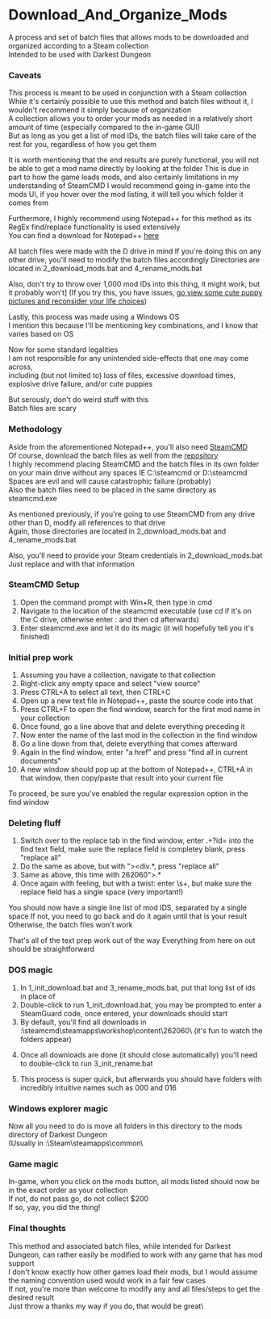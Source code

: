 # Download_And_Organize_Mods
A process and set of batch files that allows mods to be downloaded and organized according to a Steam collection\
Intended to be used with Darkest Dungeon


### Caveats
This process is meant to be used in conjunction with a Steam collection\
While it's certainly possible to use this method and batch files without it, I wouldn't recommend it simply because of organization\
A collection allows you to order your mods as needed in a relatively short amount of time (especially compared to the in-game GUI)\
But as long as you get a list of mod IDs, the batch files will take care of the rest for you, regardless of how you get them

It is worth mentioning that the end results are purely functional, you will not be able to get a mod name directly by looking at the folder
This is due in part to how the game loads mods, and also certainly limitations in my understanding of SteamCMD
I would recommend going in-game into the mods UI, if you hover over the mod listing, it will tell you which folder it comes from

Furthermore, I highly recommend using Notepad++ for this method as its RegEx find/replace functionality is used extensively\
You can find a download for Notepad++ [here](https://notepad-plus-plus.org/download/v7.7.html)

All batch files were made with the D drive in mind
If you're doing this on any other drive, you'll need to modify the batch files accordingly
Directories are located in 2_download_mods.bat and 4_rename_mods.bat

Also, don't try to throw over 1,000 mod IDs into this thing, it might work, but it probably won't]
(If you try this, you have issues, [go view some cute puppy pictures and reconsider your life choices](https://www.google.com/search?hl=en&tbm=isch&source=hp&biw=1097&bih=554&ei=q5b-XImEMaW2ggfBhqnwBA&q=cute+puppies&oq=cute+puppies&gs_l=img.3..0l10.1238.2824..3013...0.0..0.457.4259.4-10......0....1..gws-wiz-img.....0.ioYWSAoIT_A))

Lastly, this process was made using a Windows OS\
I mention this because I'll be mentioning key combinations, and I know that varies based on OS

Now for some standard legalities\
I am not responsible for any unintended side-effects that one may come across, \
including (but not limited to) loss of files, excessive download times, explosive drive failure, and/or cute puppies

But serously, don't do weird stuff with this\
Batch files are scary


### Methodology
Aside from the aforementioned Notepad++, you'll also need [SteamCMD](https://developer.valvesoftware.com/wiki/SteamCMD#Windows)\
Of course, download the batch files as well from the [repository](https://github.com/Hypocrita20XX/Download_And_Organize_Mods)\
I highly recommend placing SteamCMD and the batch files in its own folder on your main drive without any spaces
IE C:\steamcmd or D:\steamcmd\
Spaces are evil and will cause catastrophic failure (probably)\
Also the batch files need to be placed in the same directory as steamcmd.exe

As mentioned previously, if you're going to use SteamCMD from any drive other than D, modify all references to that drive\
Again, those directories are located in 2_download_mods.bat and 4_rename_mods.bat

Also, you'll need to provide your Steam credentials in 2_download_mods.bat\
Just replace <USERNAME> and <PASSWORD> with that information

### SteamCMD Setup
1. Open the command prompt with Win+R, then type in cmd
2. Navigate to the location of the steamcmd executable (use cd <directory> if it's on the C drive, otherwise enter <drive>: and then cd <directory> afterwards)
3. Enter steamcmd.exe and let it do its magic (it will hopefully tell you it's finished)

### Initial prep work
1.  Assuming you have a collection, navigate to that collection
2.  Right-click any empty space and select "view source"
3.  Press CTRL+A to select all text, then CTRL+C
4.  Open up a new text file in Notepad++, paste the source code into that
5.  Press CTRL+F to open the find window, search for the first mod name in your collection
6.  Once found, go a line above that and delete everything preceding it
7.  Now enter the name of the last mod in the collection in the find window
8.  Go a line down from that, delete everything that comes afterward
9.  Again in the find window, enter "a href" and press "find all in current documents"
10. A new window should pop up at the bottom of Notepad++, CTRL+A in that window, then copy/paste that result into your current file

To proceed, be sure you've enabled the regular expression option in the find window

### Deleting fluff
1. Switch over to the replace tab in the find window, enter .+?id= into the find text field, make sure the replace field is completey blank, press "replace all"
2. Do the same as above, but with "><div.*, press "replace all"
3. Same as above, this time with 262060">.*
4. Once again with feeling, but with a twist: enter \s+, but make sure the replace field has a single space (very important!)

You should now have a single line list of mod IDS, separated by a single space
If not, you need to go back and do it again until that is your result
Otherwise, the batch files won't work

That's all of the text prep work out of the way
Everything from here on out should be straightforward

### DOS magic
1. In 1_init_download.bat and 3_rename_mods.bat, put that long list of ids in place of <IDs>
2. Double-click to run 1_init_download.bat, you may be prompted to enter a SteamGuard code, once entered, your downloads should start
3. By default, you'll find all downloads in <drive>:\steamcmd\steamapps\workshop\content\262060\ (it's fun to watch the folders appear)
4) Once all downloads are done (it should close automatically) you'll need to double-click to run 3_init_rename.bat
5. This process is super quick, but afterwards you should have folders with incredibly intuitive names such as 000 and 016

### Windows explorer magic
Now all you need to do is move all folders in this directory to the mods directory of Darkest Dungeon\
(Usually in <drive>:\Steam\steamapps\common\

### Game magic
In-game, when you click on the mods button, all mods listed should now be in the exact order as your collection\
If not, do not pass go, do not collect $200\
If so, yay, you did the thing!


### Final thoughts
This method and associated batch files, while intended for Darkest Dungeon, can rather easily be modified to work with any game that has mod support\
I don't know exactly how other games load their mods, but I would assume the naming convention used would work in a fair few cases\
If not, you're more than welcome to modify any and all files/steps to get the desired result\
Just throw a thanks my way if you do, that would be great\
